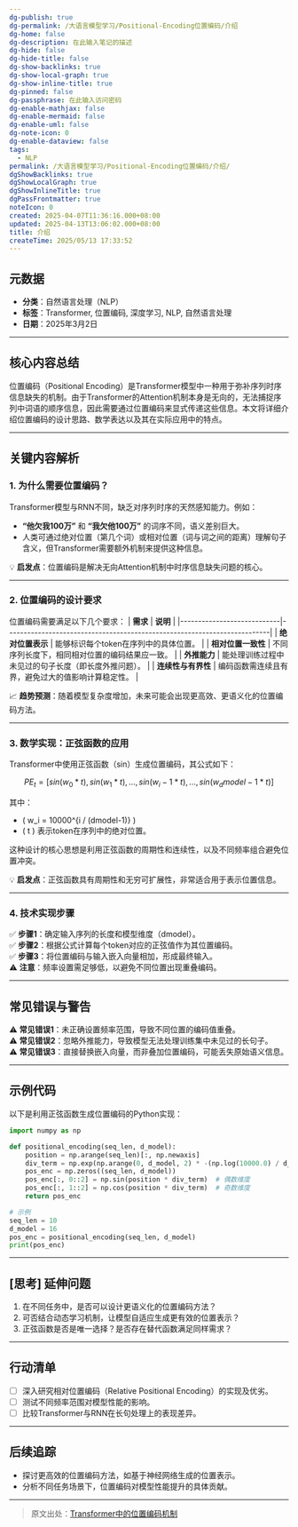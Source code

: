 ```yaml
---
dg-publish: true
dg-permalink: /大语言模型学习/Positional-Encoding位置编码/介绍
dg-home: false
dg-description: 在此输入笔记的描述
dg-hide: false
dg-hide-title: false
dg-show-backlinks: true
dg-show-local-graph: true
dg-show-inline-title: true
dg-pinned: false
dg-passphrase: 在此输入访问密码
dg-enable-mathjax: false
dg-enable-mermaid: false
dg-enable-uml: false
dg-note-icon: 0
dg-enable-dataview: false
tags:
  - NLP
permalink: /大语言模型学习/Positional-Encoding位置编码/介绍/
dgShowBacklinks: true
dgShowLocalGraph: true
dgShowInlineTitle: true
dgPassFrontmatter: true
noteIcon: 0
created: 2025-04-07T11:36:16.000+08:00
updated: 2025-04-13T13:06:02.000+08:00
title: 介绍
createTime: 2025/05/13 17:33:52
---
```




## 元数据
- **分类**：自然语言处理（NLP）
- **标签**：Transformer, 位置编码, 深度学习, NLP, 自然语言处理
- **日期**：2025年3月2日

---



## 核心内容总结
位置编码（Positional Encoding）是Transformer模型中一种用于弥补序列时序信息缺失的机制。由于Transformer的Attention机制本身是无向的，无法捕捉序列中词语的顺序信息，因此需要通过位置编码来显式传递这些信息。本文将详细介绍位置编码的设计思路、数学表达以及其在实际应用中的特点。

---



## 关键内容解析

### 1. 为什么需要位置编码？
Transformer模型与RNN不同，缺乏对序列时序的天然感知能力。例如：
- **“他欠我100万”** 和 **“我欠他100万”** 的词序不同，语义差别巨大。
- 人类可通过绝对位置（第几个词）或相对位置（词与词之间的距离）理解句子含义，但Transformer需要额外机制来提供这种信息。

💡 **启发点**：位置编码是解决无向Attention机制中时序信息缺失问题的核心。

---


### 2. 位置编码的设计要求
位置编码需要满足以下几个要求：
| **需求**                   | **说明**                                                                 |
|----------------------------|--------------------------------------------------------------------------|
| **绝对位置表示**           | 能够标识每个token在序列中的具体位置。                                   |
| **相对位置一致性**         | 不同序列长度下，相同相对位置的编码结果应一致。                           |
| **外推能力**               | 能处理训练过程中未见过的句子长度（即长度外推问题）。                     |
| **连续性与有界性**         | 编码函数需连续且有界，避免过大的值影响计算稳定性。                        |

📈 **趋势预测**：随着模型复杂度增加，未来可能会出现更高效、更语义化的位置编码方法。

---


### 3. 数学实现：正弦函数的应用
Transformer中使用正弦函数（sin）生成位置编码，其公式如下：

```math
PE_t = [sin(w_0 * t), sin(w_1 * t), ..., sin(w_i-1 * t), ..., sin(w_dmodel-1 * t)]
```

其中：
- \( w_i = 10000^{i / (dmodel-1)} \)
- \( t \) 表示token在序列中的绝对位置。
  
这种设计的核心思想是利用正弦函数的周期性和连续性，以及不同频率组合避免位置冲突。

💡 **启发点**：正弦函数具有周期性和无穷可扩展性，非常适合用于表示位置信息。

---


### 4. 技术实现步骤
✅ **步骤1**：确定输入序列的长度和模型维度（dmodel）。  
✅ **步骤2**：根据公式计算每个token对应的正弦值作为其位置编码。  
✅ **步骤3**：将位置编码与输入嵌入向量相加，形成最终输入。  
⚠ **注意**：频率设置需足够低，以避免不同位置出现重叠编码。

---



## 常见错误与警告
⚠ **常见错误1**：未正确设置频率范围，导致不同位置的编码值重叠。  
⚠ **常见错误2**：忽略外推能力，导致模型无法处理训练集中未见过的长句子。  
⚠ **常见错误3**：直接替换嵌入向量，而非叠加位置编码，可能丢失原始语义信息。

---



## 示例代码
以下是利用正弦函数生成位置编码的Python实现：

```python
import numpy as np

def positional_encoding(seq_len, d_model):
    position = np.arange(seq_len)[:, np.newaxis]
    div_term = np.exp(np.arange(0, d_model, 2) * -(np.log(10000.0) / d_model))
    pos_enc = np.zeros((seq_len, d_model))
    pos_enc[:, 0::2] = np.sin(position * div_term)  # 偶数维度
    pos_enc[:, 1::2] = np.cos(position * div_term)  # 奇数维度
    return pos_enc

# 示例
seq_len = 10
d_model = 16
pos_enc = positional_encoding(seq_len, d_model)
print(pos_enc)
```

---



## [思考] 延伸问题
1. 在不同任务中，是否可以设计更语义化的位置编码方法？
2. 可否结合动态学习机制，让模型自适应生成更有效的位置表示？
3. 正弦函数是否是唯一选择？是否存在替代函数满足同样需求？

---



## 行动清单
- [ ] 深入研究相对位置编码（Relative Positional Encoding）的实现及优劣。
- [ ] 测试不同频率范围对模型性能的影响。
- [ ] 比较Transformer与RNN在长句处理上的表现差异。

---



## 后续追踪
- 探讨更高效的位置编码方法，如基于神经网络生成的位置表示。
- 分析不同任务场景下，位置编码对模型性能提升的具体贡献。

---

> 原文出处：[Transformer中的位置编码机制](https://example.com)
